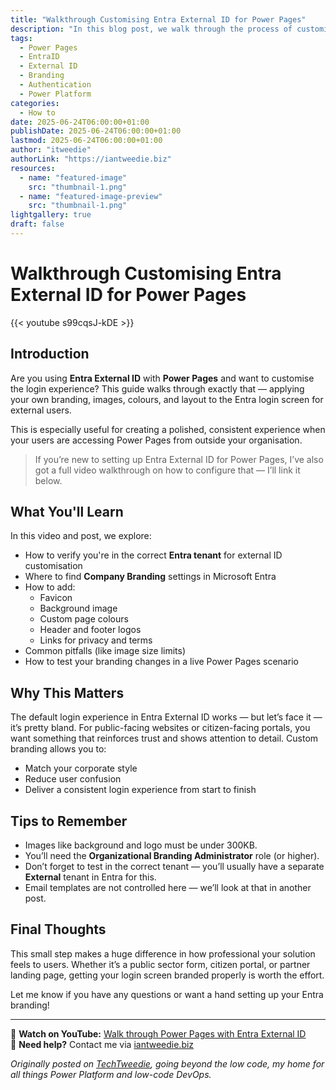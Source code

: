 ```yaml
---
title: "Walkthrough Customising Entra External ID for Power Pages"
description: "In this blog post, we walk through the process of customising the login experience for Power Pages using Entra External ID. We’ll show how to apply branding to the sign-in screen to make it look and feel like your organisation, creating a seamless experience for external users."
tags:
  - Power Pages
  - EntraID
  - External ID
  - Branding
  - Authentication
  - Power Platform
categories:
  - How to
date: 2025-06-24T06:00:00+01:00
publishDate: 2025-06-24T06:00:00+01:00
lastmod: 2025-06-24T06:00:00+01:00
author: "itweedie"
authorLink: "https://iantweedie.biz"
resources:
  - name: "featured-image"
    src: "thumbnail-1.png"
  - name: "featured-image-preview"
    src: "thumbnail-1.png"
lightgallery: true
draft: false
---
```


# Walkthrough Customising Entra External ID for Power Pages

{{< youtube s99cqsJ-kDE >}}

## Introduction

Are you using **Entra External ID** with **Power Pages** and want to customise the login experience? This guide walks through exactly that — applying your own branding, images, colours, and layout to the Entra login screen for external users.

This is especially useful for creating a polished, consistent experience when your users are accessing Power Pages from outside your organisation.

> If you’re new to setting up Entra External ID for Power Pages, I’ve also got a full video walkthrough on how to configure that — I’ll link it below.

## What You'll Learn

In this video and post, we explore:

- How to verify you're in the correct **Entra tenant** for external ID customisation
- Where to find **Company Branding** settings in Microsoft Entra
- How to add:
  - Favicon
  - Background image
  - Custom page colours
  - Header and footer logos
  - Links for privacy and terms
- Common pitfalls (like image size limits)
- How to test your branding changes in a live Power Pages scenario

## Why This Matters

The default login experience in Entra External ID works — but let’s face it — it’s pretty bland. For public-facing websites or citizen-facing portals, you want something that reinforces trust and shows attention to detail. Custom branding allows you to:

- Match your corporate style
- Reduce user confusion
- Deliver a consistent login experience from start to finish

## Tips to Remember

- Images like background and logo must be under 300KB.
- You’ll need the **Organizational Branding Administrator** role (or higher).
- Don’t forget to test in the correct tenant — you’ll usually have a separate **External** tenant in Entra for this.
- Email templates are not controlled here — we’ll look at that in another post.

## Final Thoughts

This small step makes a huge difference in how professional your solution feels to users. Whether it’s a public sector form, citizen portal, or partner landing page, getting your login screen branded properly is worth the effort.

Let me know if you have any questions or want a hand setting up your Entra branding!

---
🔗 **Watch on YouTube:** [Walk through Power Pages with Entra External ID](https://www.youtube.com/watch?v=elb5kPG3FnU)  
🔧 **Need help?** Contact me via [iantweedie.biz](https://iantweedie.biz)


*Originally posted on [TechTweedie](https://techtweedie.github.io), going beyond the low code, my home for all things Power Platform and low-code DevOps.*